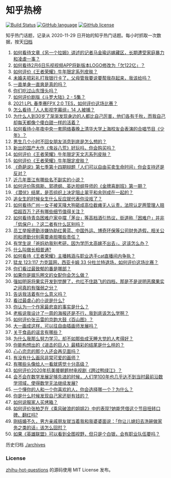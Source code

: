 # 知乎热榜
[![Build Status](https://github.com/ToWeLong/zhihu-hot-questions/workflows/CI/badge.svg)](https://github.com/ToWeLong/zhihu-hot-questions/actions)
[![GitHub language](https://img.shields.io/badge/language-golang-orange.svg)](https://golang.org/)
[![GitHub license](https://img.shields.io/github/license/ToWeLong/zhihu-hot-questions)](https://github.com/ToWeLong/zhihu-hot-questions/blob/main/LICENSE)

知乎热门话题，记录从 2020-11-29 日开始的知乎热门话题。每小时抓取一次数据，按天[归档](./archives)

<!-- BEGIN -->

1. [如何看待文章《另一个拉姆》讲述的记者马金瑜远嫁藏区，长期遭受家庭暴力和凌虐一事？](https://www.zhihu.com/question/443154151)
1. [如何看待2月6日乐视视频APP将新版本LOGO修改为「欠122亿」？](https://www.zhihu.com/question/443183209)
1. [如何评价《王者荣耀》牛年限定系列皮肤？](https://www.zhihu.com/question/443191027)
1. [未婚夫把彩礼打我银行卡了，父母管我要说要帮我存起来，我该给吗？](https://www.zhihu.com/question/442994514)
1. [一直单身一直爽是真的吗？](https://www.zhihu.com/question/330412814)
1. [你们吃过山东馒头吗？](https://www.zhihu.com/question/361625056)
1. [如何评价剧版《斗罗大陆》2 - 5集？](https://www.zhihu.com/question/443129219)
1. [2021 LPL 春季赛FPX 2:0 TES，如何评价这场比赛？](https://www.zhihu.com/question/443184853)
1. [怎么看待「人人影视字幕组」14 人被捕？](https://www.zhihu.com/question/442667356)
1. [为什么人到30岁了渐渐发现身边的人都比自己厉害，他们各有千秋，而我自己却每天都像个傻白甜一样的活着？](https://www.zhihu.com/question/442671689)
1. [如何看待小年夜中央一套网络春晚上清华大学上海校友会表演的合唱节目《少年》？](https://www.zhihu.com/question/442905594)
1. [男生几个小时不回女朋友消息到底是怎么想的？](https://www.zhihu.com/question/265396838)
1. [新出的国产大作《鬼谷八荒》好玩吗，你会购买吗？](https://www.zhihu.com/question/442267375)
1. [如何评价《王者荣耀》牛年限定天文志系列皮肤？](https://www.zhihu.com/question/443193444)
1. [如何评价《王者荣耀》牛年限定皮肤？](https://www.zhihu.com/question/443180161)
1. [《奇葩说》第七季第十四期辩题「人们可以自由买卖生命时间」你会支持还是反对？](https://www.zhihu.com/question/442917510)
1. [近几年晋江有哪些名不副实的小说？](https://www.zhihu.com/question/290225676)
1. [如何评价陈佩斯、郭德纲、英达担纲导师的《金牌喜剧班》第一期？](https://www.zhihu.com/question/443189074)
1. [《潜伏》结尾，是否组织上决定阻止翠平和余则成在一起的？](https://www.zhihu.com/question/47613057)
1. [追女生的时候女生什么反应就代表你没戏了？](https://www.zhihu.com/question/437267039)
1. [如何看待广州一女子被天降大狗砸成高位截瘫无人认责，法院认定两管理人赔偿超百万？还有哪些细节值得关注？](https://www.zhihu.com/question/443024140)
1. [如何看待青岛困难户家中摆「茅台」等高档酒引热议，街道称「困难户」并非「低保户」？这二者有什么区别吗？](https://www.zhihu.com/question/442993579)
1. [员工举报德勤涉嫌协助红黄蓝、中国外运、博奇环保等公司财务造假，相关公司和德勤分别需要承担哪些责任？](https://www.zhihu.com/question/442997674)
1. [有学生说「爸妈劝我别考研，因为学历太高嫁不出去」，这该怎么办？](https://www.zhihu.com/question/442806238)
1. [什么叫做长相普通?](https://www.zhihu.com/question/351006112)
1. [如何看待《王者荣耀》主播韩涵与职业选手cat直播间内争执？](https://www.zhihu.com/question/442893588)
1. [猛龙 123:117 力克篮网，西亚卡姆 33 分杜兰特退场，如何评价这场比赛？](https://www.zhihu.com/question/443101247)
1. [你们看过最致郁的番是哪部？](https://www.zhihu.com/question/439786476)
1. [如果你是娱乐圈文的女配你会怎么做？](https://www.zhihu.com/question/391073310)
1. [强如明哥将果实开发到觉醒了，也扛不住路飞的四档，那是不是说明恶魔果实之间真的有强弱之分？](https://www.zhihu.com/question/442677196)
1. [告诉我活着有什么意义吗？](https://www.zhihu.com/question/434738671)
1. [看过最虐心的小说是什么?](https://www.zhihu.com/question/22002419)
1. [你认为一个作家最悲哀的事实是什么？](https://www.zhihu.com/question/423583542)
1. [老板说我设计了一周的海报还是不行，我到底该怎么学啊？](https://www.zhihu.com/question/437998241)
1. [如何评价张云雷的京韵大鼓《百山图》？](https://www.zhihu.com/question/370870059)
1. [大一画成这样，可以往自由插画师发展吗？](https://www.zhihu.com/question/436767867)
1. [关于食品的谣言有哪些？](https://www.zhihu.com/question/433599307)
1. [为什么我那么努力学习，却不如那些成天睡大觉的人考得好？](https://www.zhihu.com/question/437848762)
1. [你能构想出的《进击的巨人》最精彩的结尾是什么样的？](https://www.zhihu.com/question/400477836)
1. [心心恋恋的那个人还会再见面吗？](https://www.zhihu.com/question/440369793)
1. [有没有什么画风非常可爱的画师？](https://www.zhihu.com/question/279867023)
1. [有哪些头像给人一看就感觉十分高级？](https://www.zhihu.com/question/441459020)
1. [如何评价2020年抗美援朝题材电视剧《跨过鸭绿江》？](https://www.zhihu.com/question/436744258)
1. [会不会在数学发展足够先进的时候，人们学100年也几乎达不到当时最前沿数学领域，使得数学无法继续发展?](https://www.zhihu.com/question/437041378)
1. [一个懂你的人和一个你喜欢的人，你会选择哪一个？为什么？](https://www.zhihu.com/question/442493072)
1. [你是什么时候发现自己家还挺有钱的？](https://www.zhihu.com/question/360716785)
1. [如何说服家人买烤箱？](https://www.zhihu.com/question/29666862)
1. [如何评价张柏芝在《乘风破浪的姐姐2》中的表现?她能凭借这个节目扭转口碑、翻红吗?](https://www.zhihu.com/question/440703299)
1. [刚结婚不久，男方亲戚朋友就当着我和我婆婆面说：「你让儿媳妇去洗碗做家务之类的话」该怎么回怼？](https://www.zhihu.com/question/345592311)
1. [如果《英雄联盟》可以看到全图视野，但只是个白银，会有职业队伍要吗？](https://www.zhihu.com/question/442642942)

<!-- END -->

历史归档 [./archives](./archives)


### License
[zhihu-hot-questions](https://github.com/towelong/zhihu-hot-questions) 的源码使用 MIT License 发布。